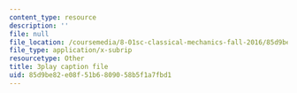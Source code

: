 ```yaml
---
content_type: resource
description: ''
file: null
file_location: /coursemedia/8-01sc-classical-mechanics-fall-2016/85d9be82e08f51b6809058b5f1a7fbd1_zLGu1dlP0UY.vtt
file_type: application/x-subrip
resourcetype: Other
title: 3play caption file
uid: 85d9be82-e08f-51b6-8090-58b5f1a7fbd1
---
```


